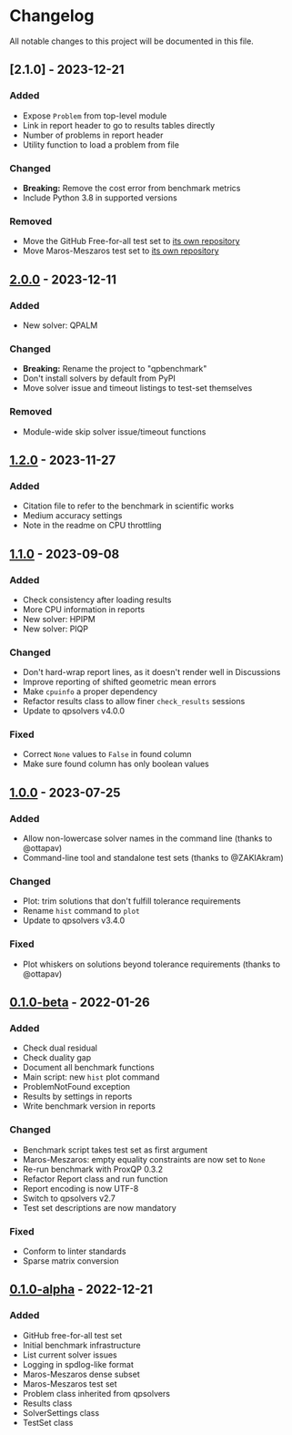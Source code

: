 # Changelog

All notable changes to this project will be documented in this file.

## [2.1.0] - 2023-12-21

### Added

* Expose `Problem` from top-level module
* Link in report header to go to results tables directly
* Number of problems in report header
* Utility function to load a problem from file

### Changed

* **Breaking:** Remove the cost error from benchmark metrics
* Include Python 3.8 in supported versions

### Removed

* Move the GitHub Free-for-all test set to [its own repository](https://github.com/qpsolvers/free_for_all_qpbenchmark)
* Move Maros-Meszaros test set to [its own repository](https://github.com/qpsolvers/maros_meszaros_qpbenchmark)

## [2.0.0] - 2023-12-11

### Added

* New solver: QPALM

### Changed

* **Breaking:** Rename the project to "qpbenchmark"
* Don't install solvers by default from PyPI
* Move solver issue and timeout listings to test-set themselves

### Removed

* Module-wide skip solver issue/timeout functions

## [1.2.0] - 2023-11-27

### Added

* Citation file to refer to the benchmark in scientific works
* Medium accuracy settings
* Note in the readme on CPU throttling

## [1.1.0] - 2023-09-08

### Added

* Check consistency after loading results
* More CPU information in reports
* New solver: HPIPM
* New solver: PIQP

### Changed

* Don't hard-wrap report lines, as it doesn't render well in Discussions
* Improve reporting of shifted geometric mean errors
* Make `cpuinfo` a proper dependency
* Refactor results class to allow finer `check_results` sessions
* Update to qpsolvers v4.0.0

### Fixed

* Correct `None` values to `False` in found column
* Make sure found column has only boolean values

## [1.0.0] - 2023-07-25

### Added

* Allow non-lowercase solver names in the command line (thanks to @ottapav)
* Command-line tool and standalone test sets (thanks to @ZAKIAkram)

### Changed

* Plot: trim solutions that don't fulfill tolerance requirements
* Rename ``hist`` command to ``plot``
* Update to qpsolvers v3.4.0

### Fixed

* Plot whiskers on solutions beyond tolerance requirements (thanks to @ottapav)

## [0.1.0-beta] - 2022-01-26

### Added

* Check dual residual
* Check duality gap
* Document all benchmark functions
* Main script: new ``hist`` plot command
* ProblemNotFound exception
* Results by settings in reports
* Write benchmark version in reports

### Changed

* Benchmark script takes test set as first argument
* Maros-Meszaros: empty equality constraints are now set to ``None``
* Re-run benchmark with ProxQP 0.3.2
* Refactor Report class and run function
* Report encoding is now UTF-8
* Switch to qpsolvers v2.7
* Test set descriptions are now mandatory

### Fixed

* Conform to linter standards
* Sparse matrix conversion

## [0.1.0-alpha] - 2022-12-21

### Added

- GitHub free-for-all test set
- Initial benchmark infrastructure
- List current solver issues
- Logging in spdlog-like format
- Maros-Meszaros dense subset
- Maros-Meszaros test set
- Problem class inherited from qpsolvers
- Results class
- SolverSettings class
- TestSet class

[unreleased]: https://github.com/qpsolvers/qpbenchmark/compare/v2.0.0...HEAD
[2.0.0]: https://github.com/qpsolvers/qpbenchmark/compare/v1.2.0...v2.0.0
[1.2.0]: https://github.com/qpsolvers/qpbenchmark/compare/v1.1.0...v1.2.0
[1.1.0]: https://github.com/qpsolvers/qpbenchmark/compare/v1.0.0...v1.1.0
[1.0.0]: https://github.com/qpsolvers/qpbenchmark/compare/v0.1.0-beta...v1.0.0
[0.1.0-beta]: https://github.com/qpsolvers/qpbenchmark/compare/v0.1.0-alpha...v0.1.0-beta
[0.1.0-alpha]: https://github.com/qpsolvers/qpbenchmark/releases/tag/v0.1.0-alpha
